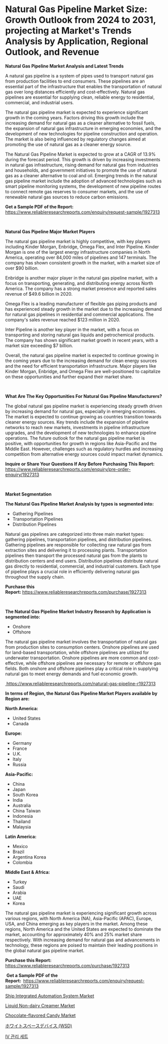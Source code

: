 <p><h1>Natural Gas Pipeline Market Size: Growth Outlook from 2024 to 2031, projecting at Market's Trends Analysis by Application, Regional Outlook, and Revenue</h1></p><p><strong>Natural Gas Pipeline Market Analysis and Latest Trends</strong></p>
<p><p>A natural gas pipeline is a system of pipes used to transport natural gas from production facilities to end consumers. These pipelines are an essential part of the infrastructure that enables the transportation of natural gas over long distances efficiently and cost-effectively. Natural gas pipelines are essential for supplying clean, reliable energy to residential, commercial, and industrial users.</p><p>The natural gas pipeline market is expected to experience significant growth in the coming years. Factors driving this growth include the increasing demand for natural gas as a cleaner alternative to fossil fuels, the expansion of natural gas infrastructure in emerging economies, and the development of new technologies for pipeline construction and operation. The market is also being influenced by regulatory changes aimed at promoting the use of natural gas as a cleaner energy source.</p><p>The Natural Gas Pipeline Market is expected to grow at a CAGR of 13.9% during the forecast period. This growth is driven by increasing investments in natural gas infrastructure, rising demand for natural gas from industries and households, and government initiatives to promote the use of natural gas as a cleaner alternative to coal and oil. Emerging trends in the natural gas pipeline market include the adoption of advanced technologies such as smart pipeline monitoring systems, the development of new pipeline routes to connect remote gas reserves to consumer markets, and the use of renewable natural gas sources to reduce carbon emissions.</p></p>
<p><strong>Get a Sample PDF of the Report:&nbsp;</strong> <a href="https://www.reliableresearchreports.com/enquiry/request-sample/1927313">https://www.reliableresearchreports.com/enquiry/request-sample/1927313</a></p>
<p>&nbsp;</p>
<p><strong>Natural Gas Pipeline Major Market Players</strong></p>
<p><p>The natural gas pipeline market is highly competitive, with key players including Kinder Morgan, Enbridge, Omega Flex, and Inter Pipeline. Kinder Morgan is one of the largest energy infrastructure companies in North America, operating over 84,000 miles of pipelines and 147 terminals. The company has shown consistent growth in the market, with a market size of over $90 billion.</p><p>Enbridge is another major player in the natural gas pipeline market, with a focus on transporting, generating, and distributing energy across North America. The company has a strong market presence and reported sales revenue of $49.6 billion in 2020.</p><p>Omega Flex is a leading manufacturer of flexible gas piping products and has experienced steady growth in the market due to the increasing demand for natural gas pipelines in residential and commercial applications. The company's sales revenue reached $123 million in 2020.</p><p>Inter Pipeline is another key player in the market, with a focus on transporting and storing natural gas liquids and petrochemical products. The company has shown significant market growth in recent years, with a market size exceeding $7 billion.</p><p>Overall, the natural gas pipeline market is expected to continue growing in the coming years due to the increasing demand for clean energy sources and the need for efficient transportation infrastructure. Major players like Kinder Morgan, Enbridge, and Omega Flex are well-positioned to capitalize on these opportunities and further expand their market share.</p></p>
<p>&nbsp;</p>
<p><strong>What Are The Key Opportunities For Natural Gas Pipeline Manufacturers?</strong></p>
<p><p>The global natural gas pipeline market is experiencing steady growth driven by increasing demand for natural gas, especially in emerging economies. The market is expected to continue growing as countries transition towards cleaner energy sources. Key trends include the expansion of pipeline networks to reach new markets, investments in pipeline infrastructure upgrades, and the development of new technologies to enhance pipeline operations. The future outlook for the natural gas pipeline market is positive, with opportunities for growth in regions like Asia-Pacific and the Middle East. However, challenges such as regulatory hurdles and increasing competition from alternative energy sources could impact market dynamics.</p></p>
<p><strong>Inquire or Share Your Questions If Any Before Purchasing This Report:</strong> <a href="https://www.reliableresearchreports.com/enquiry/pre-order-enquiry/1927313">https://www.reliableresearchreports.com/enquiry/pre-order-enquiry/1927313</a></p>
<p>&nbsp;</p>
<p><strong>Market Segmentation</strong></p>
<p><strong>The Natural Gas Pipeline Market Analysis by types is segmented into:</strong></p>
<p><ul><li>Gathering Pipelines</li><li>Transportation Pipelines</li><li>Distribution Pipelines</li></ul></p>
<p><p>Natural gas pipelines are categorized into three main market types: gathering pipelines, transportation pipelines, and distribution pipelines. Gathering pipelines are responsible for collecting raw natural gas from extraction sites and delivering it to processing plants. Transportation pipelines then transport the processed natural gas from the plants to distribution centers and end users. Distribution pipelines distribute natural gas directly to residential, commercial, and industrial customers. Each type of pipeline plays a crucial role in efficiently delivering natural gas throughout the supply chain.</p></p>
<p><strong>Purchase this Report:&nbsp;</strong><a href="https://www.reliableresearchreports.com/purchase/1927313">https://www.reliableresearchreports.com/purchase/1927313</a></p>
<p>&nbsp;</p>
<p><strong>The Natural Gas Pipeline Market Industry Research by Application is segmented into:</strong></p>
<p><ul><li>Onshore</li><li>Offshore</li></ul></p>
<p><p>The natural gas pipeline market involves the transportation of natural gas from production sites to consumption centers. Onshore pipelines are used for land-based transportation, while offshore pipelines are utilized for underwater transportation. Onshore pipelines are more common and cost-effective, while offshore pipelines are necessary for remote or offshore gas fields. Both onshore and offshore pipelines play a critical role in supplying natural gas to meet energy demands and fuel economic growth.</p></p>
<p><a href="https://www.reliableresearchreports.com/natural-gas-pipeline-r1927313">&nbsp;https://www.reliableresearchreports.com/natural-gas-pipeline-r1927313</a></p>
<p><strong>In terms of Region, the Natural Gas Pipeline Market Players available by Region are:</strong></p>
<p>
    <p> <strong> North America: </strong>
        <ul>
            <li>United States</li>
            <li>Canada</li>
        </ul>
        </p> 
    <p> <strong> Europe: </strong>
        <ul>
            <li>Germany</li>
            <li>France</li>
            <li>U.K.</li>
            <li>Italy</li>
            <li>Russia</li>
        </ul>
        </p> 
    <p> <strong> Asia-Pacific: </strong>
        <ul>
            <li>China</li>
            <li>Japan</li>
            <li>South Korea</li>
            <li>India</li>
            <li>Australia</li>
            <li>China Taiwan</li>
            <li>Indonesia</li>
            <li>Thailand</li>
            <li>Malaysia</li>
        </ul>
        </p> 
    <p> <strong> Latin America: </strong>
        <ul>
            <li>Mexico</li>
            <li>Brazil</li>
            <li>Argentina Korea</li>
            <li>Colombia</li>
        </ul>
        </p> 
    <p> <strong> Middle East & Africa: </strong>
        <ul>
            <li>Turkey</li>
            <li>Saudi</li>
            <li>Arabia</li>
            <li>UAE</li>
            <li>Korea</li>
        </ul>
    </p>
    </p>
<p><p>The natural gas pipeline market is experiencing significant growth across various regions, with North America (NA), Asia-Pacific (APAC), Europe, USA, and China emerging as key players in the market. Among these regions, North America and the United States are expected to dominate the market, accounting for approximately 40% and 25% market share respectively. With increasing demand for natural gas and advancements in technology, these regions are poised to maintain their leading positions in the global natural gas pipeline market.</p></p>
<p><strong>Purchase this Report: </strong><a href="https://www.reliableresearchreports.com/purchase/1927313">https://www.reliableresearchreports.com/purchase/1927313</a></p>
<p>&nbsp;<strong>Get a Sample PDF of the Report:&nbsp;&nbsp;</strong><a href="https://www.reliableresearchreports.com/enquiry/request-sample/1927313">https://www.reliableresearchreports.com/enquiry/request-sample/1927313</a></p>
<p><strong></strong></p>
<p><p><a href="https://github.com/AdrianaPaucek2023/Market-Research-Report-List-1/blob/main/ship-integrated-automation-system-market.md">Ship Integrated Automation System Market</a></p><p><a href="https://issuu.com/reportprime-2/docs/liquid-non-dairy-creamer-market-size-2030.pptx">Liquid Non-dairy Creamer Market</a></p><p><a href="https://issuu.com/reportprime-2/docs/chocolate-flavored-candy-market-size-2030.pptx">Chocolate-flavored Candy Market</a></p><p><a href="https://github.com/KaydenJohns1964/Market-Research-Report-List-2/blob/main/7092910116526.md">ホワイトスペースデバイス (WSD)</a></p><p><a href="https://github.com/KellyLyncyh543964/Market-Research-Report-List-2/blob/main/9057456125272.md">IV 관리 세트</a></p></p>